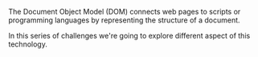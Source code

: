 The Document Object Model (DOM) connects web pages to scripts or programming languages by representing the structure of a document.

In this series of challenges we're going to explore different aspect of this technology.
